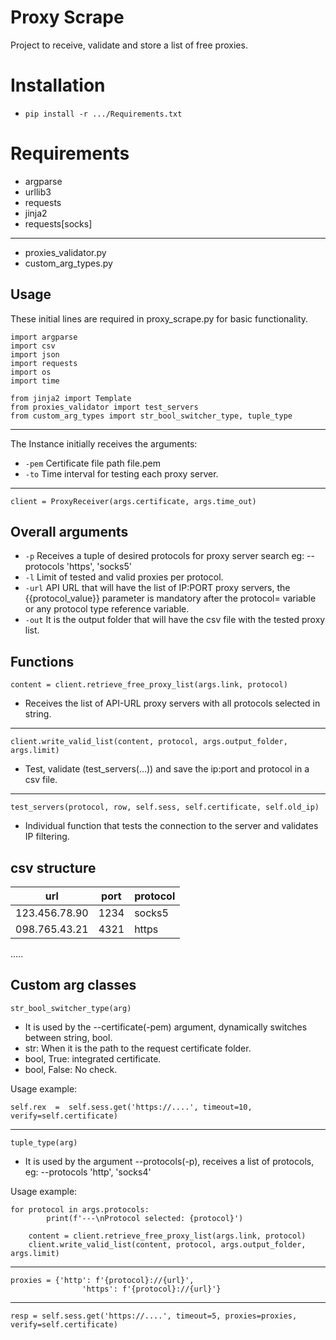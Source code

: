 ﻿# Proxy Scrape
Project to receive, validate and store a list of free proxies.

# Installation
 - `pip install -r .../Requirements.txt`

# Requirements
 - argparse
 - urllib3 
 - requests
 - jinja2 
 - requests[socks]
 - --
 - proxies_validator.py
 - custom_arg_types.py

## Usage 
These initial lines are required in proxy_scrape.py for basic functionality.

    import argparse
    import csv
    import json
    import requests
    import os
    import time
    
    from jinja2 import Template
    from proxies_validator import test_servers
    from custom_arg_types import str_bool_switcher_type, tuple_type
----
The Instance initially receives the arguments:

 - `-pem` Certificate file path file.pem
 - `-to` Time interval for testing each proxy server.
---

    client = ProxyReceiver(args.certificate, args.time_out)

## Overall arguments

 - `-p` Receives a tuple of desired protocols for proxy server search eg: --protocols 'https', 'socks5'
 - `-l` Limit of tested and valid proxies per protocol.
 - `-url` API URL that will have the list of IP:PORT proxy servers, the {{protocol_value}} parameter is mandatory after the protocol= variable or any protocol type reference variable.
 - `-out` It is the output folder that will have the csv file with the tested proxy list.

## Functions

    content = client.retrieve_free_proxy_list(args.link, protocol)
    

 - Receives the list of API-URL proxy servers with all protocols selected in string.

---

    client.write_valid_list(content, protocol, args.output_folder, args.limit)

 - Test, validate (test_servers(...)) and save the ip:port and protocol in a csv file.
 ---

    test_servers(protocol, row, self.sess, self.certificate, self.old_ip)
     
 - Individual function that tests the connection to the server and validates IP filtering.


## csv structure

|    url          |port                          |protocol                         |
|----------------|-------------------------------|-----------------------------|
|123.456.78.90   |1234                           |socks5                       |
|098.765.43.21   |4321                           |https                        |
.....


## Custom arg classes

    str_bool_switcher_type(arg)

 - It is used by the --certificate(-pem) argument, dynamically switches between string, bool.
 - str: When it is the path to the request certificate folder.
 - bool, True: integrated certificate.
 - bool, False: No check.

Usage example: 

    self.rex  =  self.sess.get('https://....', timeout=10, verify=self.certificate)


---
    tuple_type(arg)

 - It is used by the argument --protocols(-p), receives a list of protocols, eg: --protocols 'http', 'socks4'

Usage example: 

    for protocol in args.protocols:
	        print(f'---\nProtocol selected: {protocol}')
         
    	content = client.retrieve_free_proxy_list(args.link, protocol)
    	client.write_valid_list(content, protocol, args.output_folder, args.limit)

---

    proxies = {'http': f'{protocol}://{url}',
                    'https': f'{protocol}://{url}'}
---

    resp = self.sess.get('https://....', timeout=5, proxies=proxies, verify=self.certificate)
